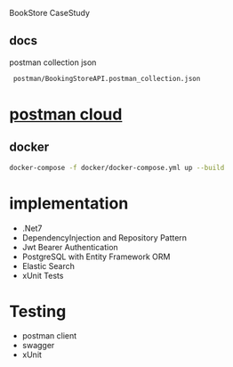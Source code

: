 BookStore CaseStudy

## docs
postman collection json 
```bash
 postman/BookingStoreAPI.postman_collection.json
```

# [postman cloud ](https://www.postman.com/martian-shuttle-796970/workspace/studycase/collection/102938-7600a061-a3ce-45b6-8803-1961bf77f811?action=share&creator=102938&active-environment=102938-36ecac69-fbad-4bff-8ebf-70f0f2ee643c)

## docker
```bash
docker-compose -f docker/docker-compose.yml up --build
```
# implementation
* .Net7
* DependencyInjection and Repository Pattern
* Jwt Bearer Authentication
* PostgreSQL with Entity Framework ORM
* Elastic Search
* xUnit Tests

# Testing
* postman client
* swagger
* xUnit

